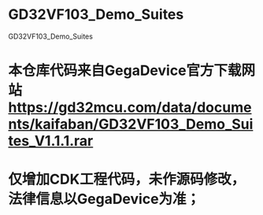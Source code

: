 # GD32VF103_Demo_Suites
GD32VF103_Demo_Suites
# 本仓库代码来自GegaDevice官方下载网站 https://gd32mcu.com/data/documents/kaifaban/GD32VF103_Demo_Suites_V1.1.1.rar
# 仅增加CDK工程代码，未作源码修改，法律信息以GegaDevice为准；
